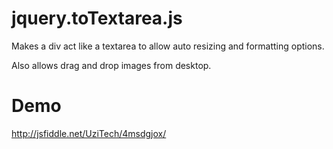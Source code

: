 jquery.toTextarea.js
====================

Makes a div act like a textarea to allow auto resizing and formatting options.

Also allows drag and drop images from desktop.

Demo
====

http://jsfiddle.net/UziTech/4msdgjox/
